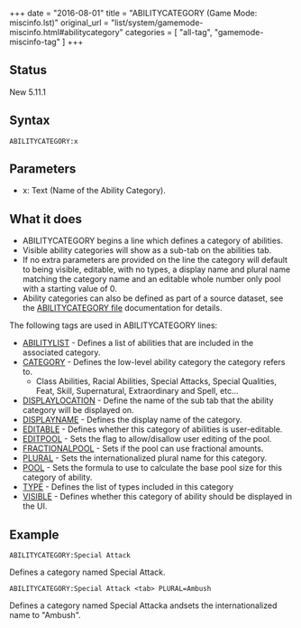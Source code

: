 +++
date = "2016-08-01"
title = "ABILITYCATEGORY (Game Mode: miscinfo.lst)"
original_url = "list/system/gamemode-miscinfo.html#abilitycategory"
categories = [ "all-tag", "gamemode-miscinfo-tag" ]
+++

## Status

New 5.11.1

## Syntax

`ABILITYCATEGORY:x`

## Parameters

-   x: Text (Name of the Ability Category).



What it does
------------

-   ABILITYCATEGORY begins a line which defines a category of abilities.
-   Visible ability categories will show as a sub-tab on the
    abilities tab.
-   If no extra parameters are provided on the line the category will
    default to being visible, editable, with no types, a display name
    and plural name matching the category name and an editable whole
    number only pool with a starting value of 0.
-   Ability categories can also be defined as part of a source dataset,
    see the [ABILITYCATEGORY file](/list/data/abilitycategory.html)
    documentation for details.

The following tags are used in ABILITYCATEGORY lines:

-   [ABILITYLIST](/list/system/gamemode-miscinfo/abilitylist.html) -
    Defines a list of abilities that are included in the
    associated category.
-   [CATEGORY](/list/system/gamemode-miscinfo/category.html) - Defines
    the low-level ability category the category refers to.
    -   Class Abilities, Racial Abilities, Special Attacks, Special
        Qualities, Feat, Skill, Supernatural, Extraordinary and
        Spell, etc...
-   [DISPLAYLOCATION](/list/system/gamemode-miscinfo/displaylocation.html) -
    Define the name of the sub tab that the ability category will be
    displayed on.
-   [DISPLAYNAME](/list/system/gamemode-miscinfo/displayname.html) -
    Defines the display name of the category.
-   [EDITABLE](/list/system/gamemode-miscinfo/editable.html) - Defines
    whether this category of abilities is user-editable.
-   [EDITPOOL](/list/system/gamemode-miscinfo/editpool.html) - Sets the
    flag to allow/disallow user editing of the pool.
-   [FRACTIONALPOOL](/list/system/gamemode-miscinfo/fractionalpool.html) -
    Sets if the pool can use fractional amounts.
-   [PLURAL](/list/system/gamemode-miscinfo/plural.html) - Sets the
    internationalized plural name for this category.
-   [POOL](/list/system/gamemode-miscinfo/pool.html) - Sets the formula
    to use to calculate the base pool size for this category of ability.
-   [TYPE](/list/system/gamemode-miscinfo/type.html) - Defines the list
    of types included in this category
-   [VISIBLE](/list/system/gamemode-miscinfo/visible.html) - Defines
    whether this category of ability should be displayed in the UI.

Example
-------

`ABILITYCATEGORY:Special Attack`

Defines a category named Special Attack.

`ABILITYCATEGORY:Special Attack <tab> PLURAL=Ambush`

Defines a category named Special Attacka andsets the internationalized
name to "Ambush".

